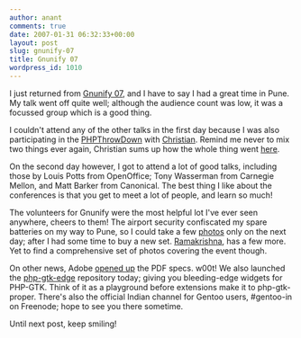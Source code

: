 ```yaml
---
author: anant
comments: true
date: 2007-01-31 06:32:33+00:00
layout: post
slug: gnunify-07
title: Gnunify 07
wordpress_id: 1010
---
```


I just returned from [Gnunify 07](http://replay.waybackmachine.org/20070219120114/http://gnunify.symbiosiscomputers.com/), and I have to say I had a great time in Pune. My talk went off quite well; although the audience count was low, it was a focussed group which is a good thing.

I couldn't attend any of the other talks in the first day because I was also participating in the [PHPThrowDown](http://replay.waybackmachine.org/20070219120114/http://www.phpthrowdown.com/) with [Christian](http://replay.waybackmachine.org/20070219120114/http://cweiske.de/). Remind me never to mix two things ever again, Christian sums up how the whole thing went [here](http://replay.waybackmachine.org/20070219120114/http://www.cweiske.de/tagebuch/PHPthrowdown%202007%20retrospective.htm).

On the second day however, I got to attend a lot of good talks, including those by Louis Potts from OpenOffice; Tony Wasserman from Carnegie Mellon, and Matt Barker from Canonical. The best thing I like about the conferences is that you get to meet a lot of people, and learn so much!

The volunteers for Gnunify were the most helpful lot I've ever seen anywhere, cheers to them! The airport security confiscated my spare batteries on my way to Pune, so I could take a few [photos](http://replay.waybackmachine.org/20070219120114/http://www.flickr.com/photos/anantn/tags/gnunify07/) only on the next day; after I had some time to buy a new set. [Ramakrishna](http://replay.waybackmachine.org/20070219120114/http://www.flickr.com/photos/ramkrsna/sets/72157594505911963/), has a few more. Yet to find a comprehensive set of photos covering the event though.

On other news, Adobe [opened up](http://replay.waybackmachine.org/20070219120114/http://www.adobe.com/aboutadobe/pressroom/pressreleases/200701/012907OpenPDFAIIM.html) the PDF specs. w00t! We also launched the [php-gtk-edge](http://replay.waybackmachine.org/20070219120114/http://news.php.net/php.gtk.general/7613) repository today; giving you bleeding-edge widgets for PHP-GTK. Think of it as a playground before extensions make it to php-gtk-proper. There's also the official Indian channel for Gentoo users, #gentoo-in on Freenode; hope to see you there sometime.

Until next post, keep smiling!
